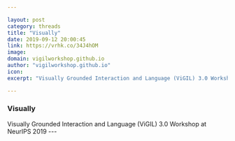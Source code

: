 ```yaml
---

layout: post
category: threads
title: "Visually"
date: 2019-09-12 20:00:45
link: https://vrhk.co/34J4hOM
image: 
domain: vigilworkshop.github.io
author: "vigilworkshop.github.io"
icon: 
excerpt: "Visually Grounded Interaction and Language (ViGIL) 3.0 Workshop at NeurIPS 2019 ---"

---
```


### Visually

Visually Grounded Interaction and Language (ViGIL) 3.0 Workshop at NeurIPS 2019 ---